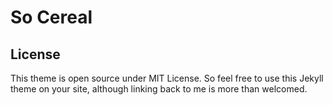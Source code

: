 # So Cereal

## License
This theme is open source under MIT License. So feel free to use this Jekyll theme on your site, although linking back to me is more than welcomed.
